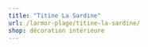 ```yaml
---
title: "Titine La Sardine"
url: /larmor-plage/titine-la-sardine/
shop: décoration intérieure
---
```

